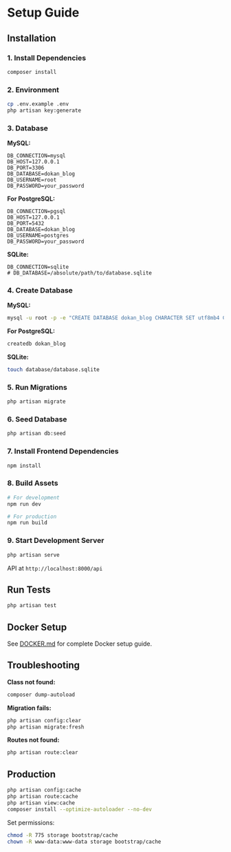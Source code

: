 # Setup Guide

## Installation

### 1. Install Dependencies

```bash
composer install
```

### 2. Environment

```bash
cp .env.example .env
php artisan key:generate
```

### 3. Database

**MySQL:**
```env
DB_CONNECTION=mysql
DB_HOST=127.0.0.1
DB_PORT=3306
DB_DATABASE=dokan_blog
DB_USERNAME=root
DB_PASSWORD=your_password
```

**For PostgreSQL:**
```env
DB_CONNECTION=pgsql
DB_HOST=127.0.0.1
DB_PORT=5432
DB_DATABASE=dokan_blog
DB_USERNAME=postgres
DB_PASSWORD=your_password
```

**SQLite:**
```env
DB_CONNECTION=sqlite
# DB_DATABASE=/absolute/path/to/database.sqlite
```

### 4. Create Database

**MySQL:**
```bash
mysql -u root -p -e "CREATE DATABASE dokan_blog CHARACTER SET utf8mb4 COLLATE utf8mb4_unicode_ci;"
```

**For PostgreSQL:**
```bash
createdb dokan_blog
```

**SQLite:**
```bash
touch database/database.sqlite
```

### 5. Run Migrations

```bash
php artisan migrate
```

### 6. Seed Database

```bash
php artisan db:seed
```

### 7. Install Frontend Dependencies

```bash
npm install
```

### 8. Build Assets

```bash
# For development
npm run dev

# For production
npm run build
```

### 9. Start Development Server

```bash
php artisan serve
```

API at `http://localhost:8000/api`

## Run Tests

```bash
php artisan test
```

## Docker Setup

See [DOCKER.md](./DOCKER.md) for complete Docker setup guide.

## Troubleshooting

**Class not found:**
```bash
composer dump-autoload
```

**Migration fails:**
```bash
php artisan config:clear
php artisan migrate:fresh
```

**Routes not found:**
```bash
php artisan route:clear
```

## Production

```bash
php artisan config:cache
php artisan route:cache
php artisan view:cache
composer install --optimize-autoloader --no-dev
```

Set permissions:
```bash
chmod -R 775 storage bootstrap/cache
chown -R www-data:www-data storage bootstrap/cache
```
